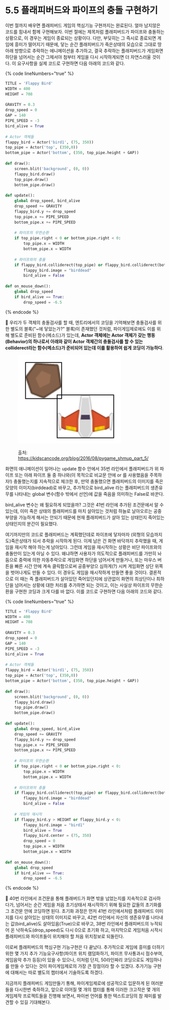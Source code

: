 # 5.5 플래피버드와 파이프의 충돌 구현하기

이번 절까지 배우면 플래피버드 게임의 핵심기능 구현까지는 완료된다. 얼마 남지않은 코드를 힘내서 함께 구현해보자. 이번 절에는 제목처럼 플래피버드가 파이프와 충돌하는 상황으로, 이 경우는 게임이 종료되는 상황이다. 다만, 부딪히는 그 즉시로 종료되면 게임에 흥미가 떨어지기 때문에, 닿는 순간 플래피버드가 죽은상태의 모습으로 그대로 땅 아래 방향으로 추락하는 에니메이션을 추가하고, 결국 추락하는 플래피버드가 게임화면 하단을 넘어서는 순간 그제서야 첨부터 게임을 다시 시작하게되면 더 자연스러울 것이다. 이 요구사항을 실제 코드로 구현하면 다음 아래의 코드와 같다.

{% code lineNumbers="true" %}
```python
TITLE = 'Flappy Bird'
WIDTH = 400
HEIGHT = 708

GRAVITY = 0.3
drop_speed = 0
GAP = 140
PIPE_SPEED = -3
bird_alive = True

# Actor 객체들
flappy_bird = Actor('bird1', (75, 350))
top_pipe = Actor('top', (350,0))
bottom_pipe = Actor('bottom', (350, top_pipe.height + GAP))

def draw():
    screen.blit('background', (0, 0))
    flappy_bird.draw()
    top_pipe.draw()
    bottom_pipe.draw()

def update():
    global drop_speed, bird_alive
    drop_speed += GRAVITY
    flappy_bird.y += drop_speed
    top_pipe.x += PIPE_SPEED
    bottom_pipe.x += PIPE_SPEED
    
    # 파이프의 무한순환
    if top_pipe.right < 0 or bottom_pipe.right < 0: 
        top_pipe.x = WIDTH
        bottom_pipe.x = WIDTH
        
    # 파이프와의 충돌
    if flappy_bird.colliderect(top_pipe) or flappy_bird.colliderect(bottom_pipe): 
        flappy_bird.image = "birddead"
        bird_alive = False

def on_mouse_down():
    global drop_speed
    if bird_alive == True:
        drop_speed = -6.5
```
{% endcode %}

:1234: 우리가 두 객체의 충돌검사를 할 때, 엔트리에서의 코딩을 기억해보면 충돌검사를 위한 별도의 블록("\~에 닿았는가?" 블록)이 존재했던 것처럼, 파이게임제로에도 이를 위해 별도로 준비된 함수(메소드)가 있는데, **Actor 객체에는 Actor 객체가 갖는 행동(Behavior)의 하나로서 아래와 같이 Actor 객체간의 충돌검사를 할 수 있는 colliderect라는 함수(메소드)가  준비되어 있는데 이를 활용하여 쉽게 코딩이 가능하다**.&#x20;

<figure><img src="../.gitbook/assets/image (19).png" alt="" width="326"><figcaption><p>출처: <a href="https://kidscancode.org/blog/2016/08/pygame_shmup_part_5/">https://kidscancode.org/blog/2016/08/pygame_shmup_part_5/</a></p></figcaption></figure>

화면의 애니메이션이 일어나는 update 함수 안에서 35번 라인에서 플래피버드가 위 파이프 또는 아래 파이프 둘 중 하나와(이 목적으로 비교문 안에 or 를 사용했음을 주목하자!) 충돌했는지를 지속적으로 체크한 후, 만약 충돌했으면 플래피버드의 이미지를 죽은 모양의 이미지(birddead)로 바꾸고, 추가적으로 bird\_alive 라는 플래피버드의 생존유무를 나타내는 global 변수(함수 밖에서 선언)에 값을 죽음을 의미하는 False로 바꾼다.

bird\_alive 변수는 왜 필요하게 되었을까? 그것은 41번 라인에 추가된 조건문에서 알 수 있는데, 이미 죽은 상태의 플래피버드를 마치 살아있는 것처럼 하늘로 날아오르는 공중부양을 가능하게 해서는 안되기 때문에 현재 플래피버드가 살아 있는 상태인지 죽어있는 상태인지의 분간이 필요했다.

여기까지만의 코드로 플래피버드는 계획했던데로 파이프에 닿자마자 (외형의 모습까지도)죽은상태가 되서 추락을 시작하게 된다. 이제 남은 건 화면 바닥까지 추락했을 때, 게임을 재시작 해야 하는게 남아있다. 그런데 게임을 재시작하는 상황은 비단 파이프와의 충돌만이 있는게 아닐 수 있다. 왜냐하면 사용자가 의도적으로 플래피버드를 가만히 놔둠으로 중력에 의한 자동추락으로 게임화면 하단을 넘어서게 만들거나, 또는 마우스 버튼을 빠른 시간 안에 계속 클릭함으로써 공중부양으 심하게(?) 시켜 게임화면 상단 위쪽을 벗어나게도 만들 수 있다. 이 경우도 게임을 재시작하게 만들면 좋을 것이다. 결론적으로 이 때는 즉 플래피버드가 살아있던 죽어있던지에 상관없이 화면의 최상단이나 최하단을 넘어서는 상황에 대한 처리를 추가하면 되는 것이고, 이는 사실상 파이프의 무한순환을 구현한 코딩과 크게 다를 바 없다. 이를 코드로 구현하면 다음 아래의 코드와 같다.

{% code lineNumbers="true" %}
```python
TITLE = 'Flappy Bird'
WIDTH = 400
HEIGHT = 708

GRAVITY = 0.3
drop_speed = 0
GAP = 140
PIPE_SPEED = -3
bird_alive = True

# Actor 객체들
flappy_bird = Actor('bird1', (75, 350))
top_pipe = Actor('top', (350,0))
bottom_pipe = Actor('bottom', (350, top_pipe.height + GAP))

def draw():
    screen.blit('background', (0, 0))
    flappy_bird.draw()
    top_pipe.draw()
    bottom_pipe.draw()

def update():
    global drop_speed, bird_alive
    drop_speed += GRAVITY
    flappy_bird.y += drop_speed
    top_pipe.x += PIPE_SPEED
    bottom_pipe.x += PIPE_SPEED
    
    # 파이프의 무한순환
    if top_pipe.right < 0 or bottom_pipe.right < 0: 
        top_pipe.x = WIDTH
        bottom_pipe.x = WIDTH
        
    # 파이프와의 충돌
    if flappy_bird.colliderect(top_pipe) or flappy_bird.colliderect(bottom_pipe):
        flappy_bird.image = "birddead"
        bird_alive = False
        
    # 게임의 재시작
    if flappy_bird.y > HEIGHT or flappy_bird.y < 0: 
        flappy_bird.image = "bird1"
        bird_alive = True
        flappy_bird.center = (75, 350)
        drop_speed = 0
        top_pipe.x = WIDTH
        bottom_pipe.x = WIDTH

def on_mouse_down():
    global drop_speed
    if bird_alive == True:
        drop_speed = -6.5
```
{% endcode %}

:1234: 40번 라인에서 조건문을 통해 플래버드가 화면 밖을 넘었는지를 지속적으로 검사하다가, 넘어서는 순간 게임을 처음 초기상태서 재시작하기 위해 필요한 값들의 초기화를 그 조건문 안에 코딩하면 된다. 초기화 과정은 먼저 41번 라인에서처럼 플래피버드 이미지를 다시 살아있는 상태의 이미지로 바꾸고, 42번 라인에서 자신의 생존유무를 나타내는 값(bird\_alive)도 살아있음(True)으로 바꾸고, 38번 라인에서 플래피버드의 누적되어 온 낙하속도(drop\_speed)도 다시 0으로 초기화 하고, 마지막으로 게임처음 시작시 플래피버드와 파이프들이 위치해야 할 처음 위치정보로 되돌린다.

이로써 플래피버드의 핵심구현 기능구현은 다 끝났다. 추가적으로 게임에 흥미를 더하기 위한 몇 가지 추가 기능요구사항(파이프 위치 램덤화하기, 파이프 무사통과시 점수부여, 게임음악 추가 등등)이 있을 수 있으나, 이처럼 단지, 50라인짜리 코딩으로도 게임하나를 만들 수 있다는 것이 파이게임제로의 가장 큰 장점이라 할 수 있겠다. 추가기능 구현에 대해서는 따로 별도의 챕터에서 기술하도록 하겠다.&#x20;

지금까지 플래피버드 게임만들기 통해, 파이게임제로에 성공적으로 입문하게 된 여러분들을 다시한번 축하하고, 앞으로 이어질 몇 개의 챕터를 통해 이러한 크고작은 몇 개의 게임제작 프로젝트들을 진행해 보면서, 파이썬 언어를 통한 텍스트코딩의 참 재미를 발견할 수 있길 기대해본다.

